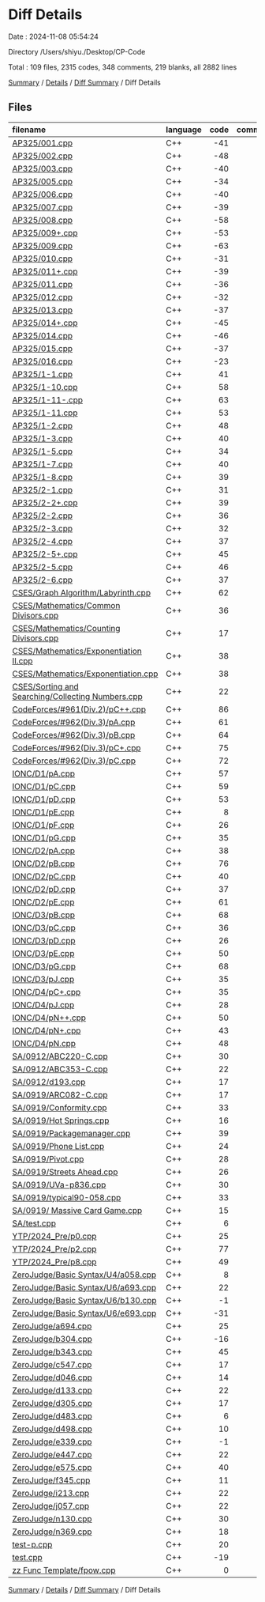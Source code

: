 # Diff Details

Date : 2024-11-08 05:54:24

Directory /Users/shiyu./Desktop/CP-Code

Total : 109 files,  2315 codes, 348 comments, 219 blanks, all 2882 lines

[Summary](results.md) / [Details](details.md) / [Diff Summary](diff.md) / Diff Details

## Files
| filename | language | code | comment | blank | total |
| :--- | :--- | ---: | ---: | ---: | ---: |
| [AP325/001.cpp](/AP325/001.cpp) | C++ | -41 | -2 | -3 | -46 |
| [AP325/002.cpp](/AP325/002.cpp) | C++ | -48 | -2 | -3 | -53 |
| [AP325/003.cpp](/AP325/003.cpp) | C++ | -40 | -3 | -4 | -47 |
| [AP325/005.cpp](/AP325/005.cpp) | C++ | -34 | -2 | -4 | -40 |
| [AP325/006.cpp](/AP325/006.cpp) | C++ | -40 | -2 | -4 | -46 |
| [AP325/007.cpp](/AP325/007.cpp) | C++ | -39 | -2 | -4 | -45 |
| [AP325/008.cpp](/AP325/008.cpp) | C++ | -58 | -2 | -4 | -64 |
| [AP325/009+.cpp](/AP325/009+.cpp) | C++ | -53 | -5 | -4 | -62 |
| [AP325/009.cpp](/AP325/009.cpp) | C++ | -63 | -12 | -13 | -88 |
| [AP325/010.cpp](/AP325/010.cpp) | C++ | -31 | -1 | -2 | -34 |
| [AP325/011+.cpp](/AP325/011+.cpp) | C++ | -39 | -2 | -3 | -44 |
| [AP325/011.cpp](/AP325/011.cpp) | C++ | -36 | -2 | -2 | -40 |
| [AP325/012.cpp](/AP325/012.cpp) | C++ | -32 | -1 | -4 | -37 |
| [AP325/013.cpp](/AP325/013.cpp) | C++ | -37 | -1 | -5 | -43 |
| [AP325/014+.cpp](/AP325/014+.cpp) | C++ | -45 | -2 | -5 | -52 |
| [AP325/014.cpp](/AP325/014.cpp) | C++ | -46 | -2 | -6 | -54 |
| [AP325/015.cpp](/AP325/015.cpp) | C++ | -37 | -1 | -2 | -40 |
| [AP325/016.cpp](/AP325/016.cpp) | C++ | -23 | 0 | -2 | -25 |
| [AP325/1-1.cpp](/AP325/1-1.cpp) | C++ | 41 | 2 | 3 | 46 |
| [AP325/1-10.cpp](/AP325/1-10.cpp) | C++ | 58 | 2 | 4 | 64 |
| [AP325/1-11-.cpp](/AP325/1-11-.cpp) | C++ | 63 | 12 | 13 | 88 |
| [AP325/1-11.cpp](/AP325/1-11.cpp) | C++ | 53 | 5 | 4 | 62 |
| [AP325/1-2.cpp](/AP325/1-2.cpp) | C++ | 48 | 2 | 3 | 53 |
| [AP325/1-3.cpp](/AP325/1-3.cpp) | C++ | 40 | 3 | 4 | 47 |
| [AP325/1-5.cpp](/AP325/1-5.cpp) | C++ | 34 | 2 | 4 | 40 |
| [AP325/1-7.cpp](/AP325/1-7.cpp) | C++ | 40 | 2 | 4 | 46 |
| [AP325/1-8.cpp](/AP325/1-8.cpp) | C++ | 39 | 2 | 4 | 45 |
| [AP325/2-1.cpp](/AP325/2-1.cpp) | C++ | 31 | 1 | 2 | 34 |
| [AP325/2-2+.cpp](/AP325/2-2+.cpp) | C++ | 39 | 2 | 3 | 44 |
| [AP325/2-2.cpp](/AP325/2-2.cpp) | C++ | 36 | 2 | 2 | 40 |
| [AP325/2-3.cpp](/AP325/2-3.cpp) | C++ | 32 | 1 | 4 | 37 |
| [AP325/2-4.cpp](/AP325/2-4.cpp) | C++ | 37 | 1 | 5 | 43 |
| [AP325/2-5+.cpp](/AP325/2-5+.cpp) | C++ | 45 | 2 | 5 | 52 |
| [AP325/2-5.cpp](/AP325/2-5.cpp) | C++ | 46 | 2 | 6 | 54 |
| [AP325/2-6.cpp](/AP325/2-6.cpp) | C++ | 37 | 1 | 2 | 40 |
| [CSES/Graph Algorithm/Labyrinth.cpp](/CSES/Graph%20Algorithm/Labyrinth.cpp) | C++ | 62 | 0 | 5 | 67 |
| [CSES/Mathematics/Common Divisors.cpp](/CSES/Mathematics/Common%20Divisors.cpp) | C++ | 36 | 0 | 2 | 38 |
| [CSES/Mathematics/Counting Divisors.cpp](/CSES/Mathematics/Counting%20Divisors.cpp) | C++ | 17 | 1 | 2 | 20 |
| [CSES/Mathematics/Exponentiation II.cpp](/CSES/Mathematics/Exponentiation%20II.cpp) | C++ | 38 | 1 | 4 | 43 |
| [CSES/Mathematics/Exponentiation.cpp](/CSES/Mathematics/Exponentiation.cpp) | C++ | 38 | 0 | 3 | 41 |
| [CSES/Sorting and Searching/Collecting Numbers.cpp](/CSES/Sorting%20and%20Searching/Collecting%20Numbers.cpp) | C++ | 22 | 0 | 1 | 23 |
| [CodeForces/#961(Div.2)/pC++.cpp](/CodeForces/#961(Div.2)/pC++.cpp) | C++ | 86 | 11 | 4 | 101 |
| [CodeForces/#962(Div.3)/pA.cpp](/CodeForces/#962(Div.3)/pA.cpp) | C++ | 61 | 11 | 3 | 75 |
| [CodeForces/#962(Div.3)/pB.cpp](/CodeForces/#962(Div.3)/pB.cpp) | C++ | 64 | 12 | 4 | 80 |
| [CodeForces/#962(Div.3)/pC+.cpp](/CodeForces/#962(Div.3)/pC+.cpp) | C++ | 75 | 13 | 3 | 91 |
| [CodeForces/#962(Div.3)/pC.cpp](/CodeForces/#962(Div.3)/pC.cpp) | C++ | 72 | 11 | 3 | 86 |
| [IONC/D1/pA.cpp](/IONC/D1/pA.cpp) | C++ | 57 | 12 | 3 | 72 |
| [IONC/D1/pC.cpp](/IONC/D1/pC.cpp) | C++ | 59 | 0 | 2 | 61 |
| [IONC/D1/pD.cpp](/IONC/D1/pD.cpp) | C++ | 53 | 0 | 4 | 57 |
| [IONC/D1/pE.cpp](/IONC/D1/pE.cpp) | C++ | 8 | 0 | 1 | 9 |
| [IONC/D1/pF.cpp](/IONC/D1/pF.cpp) | C++ | 26 | 0 | 1 | 27 |
| [IONC/D1/pG.cpp](/IONC/D1/pG.cpp) | C++ | 35 | 0 | 2 | 37 |
| [IONC/D2/pA.cpp](/IONC/D2/pA.cpp) | C++ | 38 | 1 | 0 | 39 |
| [IONC/D2/pB.cpp](/IONC/D2/pB.cpp) | C++ | 76 | 1 | 3 | 80 |
| [IONC/D2/pC.cpp](/IONC/D2/pC.cpp) | C++ | 40 | 22 | 5 | 67 |
| [IONC/D2/pD.cpp](/IONC/D2/pD.cpp) | C++ | 37 | 0 | 4 | 41 |
| [IONC/D2/pE.cpp](/IONC/D2/pE.cpp) | C++ | 61 | 0 | 2 | 63 |
| [IONC/D3/pB.cpp](/IONC/D3/pB.cpp) | C++ | 68 | 1 | 4 | 73 |
| [IONC/D3/pC.cpp](/IONC/D3/pC.cpp) | C++ | 36 | 1 | 4 | 41 |
| [IONC/D3/pD.cpp](/IONC/D3/pD.cpp) | C++ | 26 | 1 | 2 | 29 |
| [IONC/D3/pE.cpp](/IONC/D3/pE.cpp) | C++ | 50 | 2 | 5 | 57 |
| [IONC/D3/pG.cpp](/IONC/D3/pG.cpp) | C++ | 68 | 1 | 16 | 85 |
| [IONC/D3/pJ.cpp](/IONC/D3/pJ.cpp) | C++ | 35 | 4 | 5 | 44 |
| [IONC/D4/pC+.cpp](/IONC/D4/pC+.cpp) | C++ | 35 | 7 | 7 | 49 |
| [IONC/D4/pJ.cpp](/IONC/D4/pJ.cpp) | C++ | 28 | 0 | 1 | 29 |
| [IONC/D4/pN++.cpp](/IONC/D4/pN++.cpp) | C++ | 50 | 10 | 7 | 67 |
| [IONC/D4/pN+.cpp](/IONC/D4/pN+.cpp) | C++ | 43 | 2 | 3 | 48 |
| [IONC/D4/pN.cpp](/IONC/D4/pN.cpp) | C++ | 48 | 1 | 3 | 52 |
| [SA/0912/ABC220-C.cpp](/SA/0912/ABC220-C.cpp) | C++ | 30 | 0 | 2 | 32 |
| [SA/0912/ABC353-C.cpp](/SA/0912/ABC353-C.cpp) | C++ | 22 | 0 | 1 | 23 |
| [SA/0912/d193.cpp](/SA/0912/d193.cpp) | C++ | 17 | 0 | 1 | 18 |
| [SA/0919/ARC082-C.cpp](/SA/0919/ARC082-C.cpp) | C++ | 17 | 0 | 2 | 19 |
| [SA/0919/Conformity.cpp](/SA/0919/Conformity.cpp) | C++ | 33 | 1 | 2 | 36 |
| [SA/0919/Hot Springs.cpp](/SA/0919/Hot%20Springs.cpp) | C++ | 16 | 1 | 2 | 19 |
| [SA/0919/Packagemanager.cpp](/SA/0919/Packagemanager.cpp) | C++ | 39 | 0 | 3 | 42 |
| [SA/0919/Phone List.cpp](/SA/0919/Phone%20List.cpp) | C++ | 24 | 0 | 1 | 25 |
| [SA/0919/Pivot.cpp](/SA/0919/Pivot.cpp) | C++ | 28 | 0 | 2 | 30 |
| [SA/0919/Streets Ahead.cpp](/SA/0919/Streets%20Ahead.cpp) | C++ | 26 | 0 | 3 | 29 |
| [SA/0919/UVa-p836.cpp](/SA/0919/UVa-p836.cpp) | C++ | 30 | 0 | 2 | 32 |
| [SA/0919/typical90-058.cpp](/SA/0919/typical90-058.cpp) | C++ | 33 | 0 | 3 | 36 |
| [SA/0919/ Massive Card Game.cpp](/SA/0919/%C2%A0Massive%20Card%20Game.cpp) | C++ | 15 | 0 | 1 | 16 |
| [SA/test.cpp](/SA/test.cpp) | C++ | 6 | 0 | 2 | 8 |
| [YTP/2024_Pre/p0.cpp](/YTP/2024_Pre/p0.cpp) | C++ | 25 | 0 | 1 | 26 |
| [YTP/2024_Pre/p2.cpp](/YTP/2024_Pre/p2.cpp) | C++ | 77 | 14 | 3 | 94 |
| [YTP/2024_Pre/p8.cpp](/YTP/2024_Pre/p8.cpp) | C++ | 49 | 2 | 5 | 56 |
| [ZeroJudge/Basic Syntax/U4/a058.cpp](/ZeroJudge/Basic%20Syntax/U4/a058.cpp) | C++ | 8 | 33 | 4 | 45 |
| [ZeroJudge/Basic Syntax/U6/a693.cpp](/ZeroJudge/Basic%20Syntax/U6/a693.cpp) | C++ | 22 | 32 | 7 | 61 |
| [ZeroJudge/Basic Syntax/U6/b130.cpp](/ZeroJudge/Basic%20Syntax/U6/b130.cpp) | C++ | -1 | 0 | 0 | -1 |
| [ZeroJudge/Basic Syntax/U6/e693.cpp](/ZeroJudge/Basic%20Syntax/U6/e693.cpp) | C++ | -31 | -1 | -3 | -35 |
| [ZeroJudge/a694.cpp](/ZeroJudge/a694.cpp) | C++ | 25 | 25 | 11 | 61 |
| [ZeroJudge/b304.cpp](/ZeroJudge/b304.cpp) | C++ | -16 | 45 | 3 | 32 |
| [ZeroJudge/b343.cpp](/ZeroJudge/b343.cpp) | C++ | 45 | 1 | 5 | 51 |
| [ZeroJudge/c547.cpp](/ZeroJudge/c547.cpp) | C++ | 17 | 0 | 3 | 20 |
| [ZeroJudge/d046.cpp](/ZeroJudge/d046.cpp) | C++ | 14 | 15 | 4 | 33 |
| [ZeroJudge/d133.cpp](/ZeroJudge/d133.cpp) | C++ | 22 | 0 | 3 | 25 |
| [ZeroJudge/d305.cpp](/ZeroJudge/d305.cpp) | C++ | 17 | 15 | 6 | 38 |
| [ZeroJudge/d483.cpp](/ZeroJudge/d483.cpp) | C++ | 6 | 0 | 1 | 7 |
| [ZeroJudge/d498.cpp](/ZeroJudge/d498.cpp) | C++ | 10 | 4 | 1 | 15 |
| [ZeroJudge/e339.cpp](/ZeroJudge/e339.cpp) | C++ | -1 | 19 | 2 | 20 |
| [ZeroJudge/e447.cpp](/ZeroJudge/e447.cpp) | C++ | 22 | 0 | 3 | 25 |
| [ZeroJudge/e575.cpp](/ZeroJudge/e575.cpp) | C++ | 40 | 1 | 4 | 45 |
| [ZeroJudge/f345.cpp](/ZeroJudge/f345.cpp) | C++ | 11 | 0 | 2 | 13 |
| [ZeroJudge/i213.cpp](/ZeroJudge/i213.cpp) | C++ | 22 | 0 | 1 | 23 |
| [ZeroJudge/j057.cpp](/ZeroJudge/j057.cpp) | C++ | 22 | 1 | 2 | 25 |
| [ZeroJudge/n130.cpp](/ZeroJudge/n130.cpp) | C++ | 30 | 2 | 3 | 35 |
| [ZeroJudge/n369.cpp](/ZeroJudge/n369.cpp) | C++ | 18 | 0 | 1 | 19 |
| [test-p.cpp](/test-p.cpp) | C++ | 20 | 0 | 2 | 22 |
| [test.cpp](/test.cpp) | C++ | -19 | 0 | 1 | -18 |
| [zz Func Template/fpow.cpp](/zz%20Func%20Template/fpow.cpp) | C++ | 0 | 12 | 1 | 13 |

[Summary](results.md) / [Details](details.md) / [Diff Summary](diff.md) / Diff Details